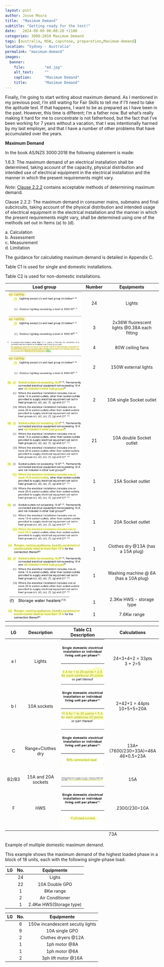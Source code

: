```yaml
---
layout: post
author: Josue Moura
title:  "Maximum Demand"
subtitle: "Getting ready for the test!"
date:   2024-08-09 06:08:28 +1100
categories: 3000:2018 Maximum Demand
tags: [australia, NSW, capstone, preparation,Maximum-demand]
location: "Sydney - Australia"
permalink: "maximum-demand"
images:
  banner:
    file:         "md.jpg"
    alt_text:     ""
    caption:      "Maximum Demand"
    title:        "Maximum Demand"
---
```


<style>
  .ct {
    text-align: center;
    vertical-align: middle;
  }
</style>

Finally, I’m going to start writing about maximum demand. As I mentioned in my previous post, I’m still waiting for Fair Skills to tell me if I’ll need to take the aptitude test. If that happens, I want to be as prepared as I have been in the past. However, this time is different; I’m a father now. But what’s really making it hard for me to concentrate is not fatherhood, but the fact that I’ve been working for 7 years without a vacation, that I was intentionally harmed by my last employer, and that I have a number of other problems that have accumulated over the years.

**Maximum Demand**

In the book AS/NZS 3000:2018 the following statement is made:


1.6.3: The maximum demand of an electrical installation shall be determined, taking account of the capacity, physical distribution and intended use of electrical equipment in the electrical installation and the manner in which the present requirements might vary.

<i>Note</i>: <u>Clause 2.2.2</u> contains acceptable methods of determining maximum demand.

Clause 2.2.2: The maximum demand in consumer mains, submains and final subcircuits, taking account of the physical distribution and intended usage of electrical equipment in the electrical installation and the manner in which the present requirements might vary, shall be determined using one of the methods set out in Items (a) to (d). 

a. Calculation  
b. Assessment  
c. Measurement  
d. Limitation  

The guidance for calculating maximum demand is detailed in Appendix C.

Table C1 is used for single and domestic installations.

Table C2 is used for non-domestic installations.


<div class="table-wrapper">
                            <table class="alt">
                              <thead>
                                <tr>
                                  <th>Load group</th>
                                  <th>Number</th>
                                  <th>Equipments</th>
                                </tr>
                              </thead>
                              <tbody>
                                <tr>
                                  <td><span class="image fit"><img src= "assets/images/capstone/md/loadgroup_light.png" alt="" /></span>
                                  </td>
                                  <td class="ct">24</td>
                                  <td class="ct">Lights</td>
                                </tr>
                                <tr>
                                  <td><span class="image fit"><img src= "assets/images/capstone/md/loadgroup_light.png" alt="" /></span></td>
                                  <td class="ct">3</td>
                                  <td class="ct">2x36W fluorescent lights @0.38A each fitting</td>
                                </tr>
                                <tr>
                                  <td><span class="image fit"><img src= "assets/images/capstone/md/loadgroup_light_fan.png" alt="" />
                                  </span></td>
                                  <td class="ct">4</td>
                                  <td class="ct">80W ceiling fans</td>
                                </tr>
                                <tr>
                                  <td><span class="image fit"><img src= "assets/images/capstone/md/loadgroup_light.png" alt="" /></span>
                                  </td>
                                  <td class="ct">2</td>
                                  <td class="ct">150W external lights</td>
                                </tr>
                                <tr>
                                  <td><span class="image fit"><img src= "assets/images/capstone/md/socketoutlet.png" alt="" /></span></td>
                                  <td class="ct">2</td>
                                  <td class="ct">10A single Socket outlet</td>
                                </tr>
                                <tr>
                                  <td><span class="image fit"><img src= "assets/images/capstone/md/socketoutlet.png" alt="" /></span></td>
                                  <td class="ct">21</td>
                                  <td class="ct">10A double Socket outlet</td>
                                </tr>
                                <tr>
                                  <td><span class="image fit"><img src= "assets/images/capstone/md/socketoutlet2.png" alt="" /></span></td>
                                  <td class="ct">1</td>
                                  <td class="ct">15A Socket outlet</td>
                                </tr>
                                <tr>
                                  <td><span class="image fit"><img src= "assets/images/capstone/md/socketoutlet3.png" alt="" /></span></td>
                                  <td class="ct">1</td>
                                  <td class="ct">20A Socket outlet</td>
                                </tr>
                                <tr>
                                  <td><span class="image fit"><img src= "assets/images/capstone/md/appliancemorethan10a.png" alt="" /></span></td>
                                  <td class="ct">1</td>
                                  <td class="ct">Clothes dry @13A (has a 15A plug)</td>
                                </tr>
                                <tr>
                                  <td><span class="image fit"><img src= "assets/images/capstone/md/socketoutlet.png" alt="" /></span></td>
                                  <td class="ct">1</td>
                                  <td class="ct">Washing machine @ 6A (has a 10A plug)</td>
                                </tr>
                                <tr>
                                  <td><span class="image fit"><img src= "assets/images/capstone/md/SWH.png" alt="" /></span></td>
                                  <td class="ct">1</td>
                                  <td class="ct">2.3Kw HWS - storage type</td>
                                </tr>
                                <tr>
                                  <td><span class="image fit"><img src= "assets/images/capstone/md/appliancemorethan10a.png" alt="" /></span></td>
                                  <td class="ct">1</td>
                                  <td class="ct">7.6Kw range</td>
                                </tr>
                              </tbody>
                            </table>
                          </div>

<div class="table-wrapper">
  <table class="alt">
    <thead>
      <tr>
        <th>LG</th>
        <th>Description</th>
        <th>Table C1 Description</th>
        <th>Calculations</th>
      </tr>
    </thead>
    <tbody>
        <tr>
          <td class="ct">a I</td>
          <td class="ct">Lights</td>
          <td><span class="image fit"><img src= "assets/images/capstone/md/LGdescription01.png" alt="" /></span></td>
          <td class="ct">24+3+4+2 = 33pts<br />3 + 2=5 </td>
        </tr>
        <tr>
          <td class="ct">b I</td>
          <td class="ct">10A sockets</td>
          <td><span class="image fit"><img src= "assets/images/capstone/md/LGdescription02.png" alt="" /></span></td>
          <td class="ct">2+42+1 = 44pts <br />10+5+5=20A</td>
        </tr>
        <tr>
          <td class="ct">C</td>
          <td class="ct">Range+Clothes dry</td>
          <td><span class="image fit"><img src= "assets/images/capstone/md/LGdescription03.png" alt="" /></span></td>
          <td class="ct">13A+(7600/230=33A)=46A <br />46*0.5=23A </td>
        </tr>
        <tr>
          <td class="ct">B2/B3</td>
          <td class="ct">15A and 20A sockets</td>
          <td><span class="image fit"><img src= "assets/images/capstone/md/LGdescription04.png" alt="" /></span></td>
          <td class="ct">15A</td>
        </tr>
        <tr>
          <td class="ct">F</td>
          <td class="ct">HWS</td>
          <td><span class="image fit"><img src= "assets/images/capstone/md/LGdescription05.png" alt="" /></span></td>
          <td class="ct">2300/230=10A</td>
        </tr>
        <tfoot>
          <tr>
            <td colspan="3"></td>
            <td>73A</td>
          </tr>
        </tfoot>
      </tbody>
  </table>
</div>

Example of multiple domestic maximum demand.

This example shows the maximum demand of the highest loaded phase in a block of 18 units, each with the following single-phase load:

<div class="table-wrapper">
  <table class="alt">
    <thead>
      <tr>
        <th>LG</th>
        <th>No.</th>
        <th>Equipmente</th>
      </tr>
    </thead>
    <tbody>
        <tr>
          <td class="ct"></td>
          <td class="ct">24</td>
          <td class="ct">Lighs</td>
        </tr>
        <tr>
          <td class="ct"></td>
          <td class="ct">22</td>
          <td class="ct">10A Double GPO</td>
        </tr>
        <tr>
          <td class="ct"></td>
          <td class="ct">1</td>
          <td class="ct">8Kw range</td>
        </tr>
        <tr>
          <td class="ct"></td>
          <td class="ct">2</td>
          <td class="ct">Air Conditioner</td>
        </tr>
        <tr>
          <td class="ct"></td>
          <td class="ct">1</td>
          <td class="ct">2.4Kw HWS(Storage type)</td>
        </tr>
    </tbody>
  </table>
</div>

<div class="table-wrapper">
  <table class="alt">
    <thead>
      <tr>
        <th>LG</th>
        <th>No.</th>
        <th>Equipmente</th>
      </tr>
    </thead>
    <tbody>
        <tr>
          <td class="ct"></td>
          <td class="ct">6</td>
          <td class="ct">150w incandescent secutiy lights</td>
        </tr>
        <tr>
          <td class="ct"></td>
          <td class="ct">9</td>
          <td class="ct">10A single GPO</td>
        </tr>
        <tr>
          <td class="ct"></td>
          <td class="ct">2</td>
          <td class="ct">Clothes dryers @12A</td>
        </tr>
        <tr>
          <td class="ct"></td>
          <td class="ct">1</td>
          <td class="ct">1ph motor @8A</td>
        </tr>
        <tr>
          <td class="ct"></td>
          <td class="ct">1</td>
          <td class="ct">1ph motor @6A</td>
        </tr>
        <tr>
          <td class="ct"></td>
          <td class="ct">2</td>
          <td class="ct">3ph lift motor @16A</td>
        </tr>
    </tbody>
  </table>
</div>